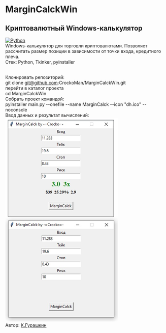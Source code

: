 ﻿# MarginCalckWin
Криптовалютный Windows-калькулятор</br>
---
[![Python](https://img.shields.io/badge/-Python-464641?style=flat-square&logo=Python)](https://www.python.org/)</br>
Windows-калькулятор для торговли криптовалютами. Позволяет рассчитать размер позиции в зависимоcти от точки входа, кредитного плеча.</br>
Стек: Python, Tkinker, pyinstaller</br></br>

Клонировать репозиторий:</br>
git clone git@github.com:CrockoMan/MarginCalckWin.git</br>
перейти в каталог проекта</br>
cd MarginCalckWin</br>
Собрать проект командой:</br>
pyinstaller main.py --onefile --name MarginCalck --icon "dh.ico" --noconsole</br>
Ввод данных и результат вычислений:</br>
![Ввод данных](https://github.com/CrockoMan/MarginCalckWin/blob/main/Calck.jpg)</br>
Автор: [К.Гурашкин](<https://github.com/CrockoMan>)
 
